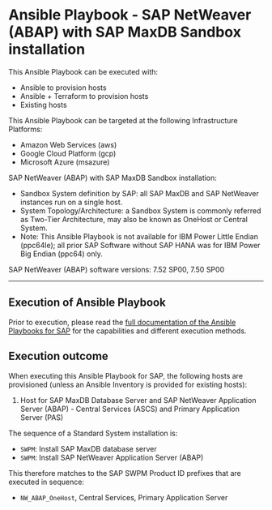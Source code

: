 # Ansible Playbook - SAP NetWeaver (ABAP) with SAP MaxDB Sandbox installation

This Ansible Playbook can be executed with:
- Ansible to provision hosts
- Ansible + Terraform to provision hosts
- Existing hosts

This Ansible Playbook can be targeted at the following Infrastructure Platforms:
- Amazon Web Services (aws)
- Google Cloud Platform (gcp)
- Microsoft Azure (msazure)

SAP NetWeaver (ABAP) with SAP MaxDB Sandbox installation:
- Sandbox System definition by SAP: all SAP MaxDB and SAP NetWeaver instances run on a single host.
- System Topology/Architecture: a Sandbox System is commonly referred as Two-Tier Architecture, may also be known as OneHost or Central System.
- Note: This Ansible Playbook is not available for IBM Power Little Endian (ppc64le); all prior SAP Software without SAP HANA was for IBM Power Big Endian (ppc64) only.

SAP NetWeaver (ABAP) software versions:
7.52 SP00, 7.50 SP00

---

## Execution of Ansible Playbook

Prior to execution, please read the [full documentation of the Ansible Playbooks for SAP](../docs/README.md) for the capabilities and different execution methods.

## Execution outcome

When executing this Ansible Playbook for SAP, the following hosts are provisioned (unless an Ansible Inventory is provided for existing hosts):
1. Host for SAP MaxDB Database Server and SAP NetWeaver Application Server (ABAP) - Central Services (ASCS) and Primary Application Server (PAS)

The sequence of a Standard System installation is:
- `SWPM`: Install SAP MaxDB database server
- `SWPM`: Install SAP NetWeaver Application Server (ABAP)

This therefore matches to the SAP SWPM Product ID prefixes that are executed in sequence:
- `NW_ABAP_OneHost`, Central Services, Primary Application Server
